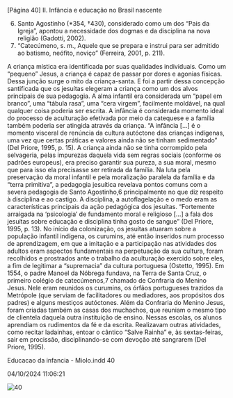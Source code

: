[Página 40]
II. Infância e educação no Brasil nascente

6. Santo Agostinho (*354, †430),
considerado como um dos “Pais
da Igreja”, apontou a necessidade
dos dogmas e da disciplina na nova
religião (Gadotti, 2002).
7. “Catecúmeno, s. m., Aquele que se
prepara e instrui para ser admitido ao
batismo, neófito, noviço” (Ferreira,
2001, p. 211).

A criança mística era identificada por suas qualidades individuais.
Como um “pequeno” Jesus, a criança é capaz de passar por dores e agonias físicas. Dessa junção surge o mito da criança-santa. E foi a partir
dessa concepção santificada que os jesuítas elegeram a criança como
um dos alvos principais de sua pedagogia.
A alma infantil era considerada um “papel em branco”, uma “tábula rasa”, uma “cera virgem”, facilmente moldável, na qual qualquer
coisa poderia ser escrita. A infância é considerada momento ideal do
processo de aculturação efetivada por meio da catequese e a família
também poderia ser atingida através da criança. “A infância […] é o
momento visceral de renúncia da cultura autóctone das crianças indígenas, uma vez que certas práticas e valores ainda não se tinham
sedimentado” (Del Priore, 1995, p. 15). A criança ainda não se tinha
corrompido pela selvageria, pelas impurezas daquela vida sem regras
sociais (conforme os padrões europeus), era preciso garantir sua pureza, a sua moral, mesmo que para isso ela precisasse ser retirada da
família.
Na luta pela preservação da moral infantil e pela moralização paralela da família e da “terra primitiva”, a pedagogia jesuítica revelava
pontos comuns com a severa pedagogia de Santo Agostinho,6 principalmente no que diz respeito à disciplina e ao castigo. A disciplina,
a autoflagelação e o medo eram as características principais da ação
pedagógica dos jesuítas. “Fortemente arraigada na ‘psicologia’ de fundamento moral e religioso […] a fala dos jesuítas sobre educação e
disciplina tinha gosto de sangue” (Del Priore, 1995, p. 13).
No início da colonização, os jesuítas atuaram sobre a população
infantil indígena, os curumins, até então inseridos num processo de
aprendizagem, em que a imitação e a participação nas atividades dos
adultos eram aspectos fundamentais na perpetuação da sua cultura,
foram recolhidos e prostrados ante o trabalho da aculturação exercido
sobre eles, a fim de legitimar a “supremacia” da cultura portuguesa
(Ostetto, 1995).
Em 1554, o padre Manoel da Nóbrega fundava, na Terra de Santa
Cruz, o primeiro colégio de catecúmenos,7 chamado de Confraria do
Menino Jesus. Nele eram reunidos os curumins, os órfãos portugueses
trazidos da Metrópole (que serviam de facilitadores ou mediadores,
aos propósitos dos padres) e alguns mestiços autóctones.
Além da Confraria do Menino Jesus, foram criadas também as
casas dos muchachos, que reuniam o mesmo tipo de clientela daquela
outra instituição de ensino. Nessas escolas, os alunos aprendiam os
rudimentos da fé e da escrita. Realizavam outras atividades, como
recitar ladainhas, entoar o cântico “Salve Rainha” e, às sextas-feiras,
sair em procissão, disciplinando-se com devoção até sangrarem (Del
Priore, 1995).


Educacao da infancia - Miolo.indd 40

04/10/2024 11:06:21

![40](./img/page_40-01.jpg)
